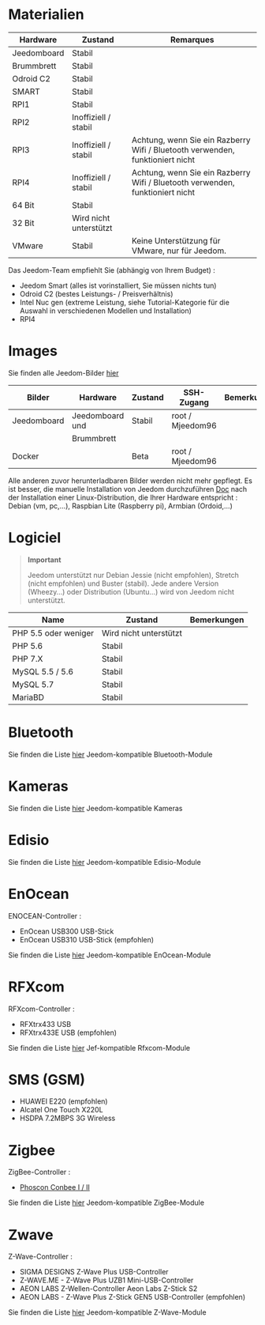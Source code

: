 # Materialien

Hardware | Zustand | Remarques
--- | --- | ---
Jeedomboard             | Stabil                  |
Brummbrett            | Stabil                  |
Odroid C2               | Stabil                  |                          
SMART                   | Stabil                  |                          
RPI1                    | Stabil                  |                          
RPI2                    | Inoffiziell / stabil     |                          
RPI3                    | Inoffiziell / stabil     | Achtung, wenn Sie ein Razberry Wifi / Bluetooth verwenden, funktioniert nicht
RPI4                    | Inoffiziell / stabil     | Achtung, wenn Sie ein Razberry Wifi / Bluetooth verwenden, funktioniert nicht
64 Bit                 | Stabil                  |                          
32 Bit                 | Wird nicht unterstützt            |                          
VMware                  | Stabil                  | Keine Unterstützung für VMware, nur für Jeedom.

Das Jeedom-Team empfiehlt Sie (abhängig von Ihrem Budget) :

- Jeedom Smart (alles ist vorinstalliert, Sie müssen nichts tun)
- Odroid C2 (bestes Leistungs- / Preisverhältnis)
- Intel Nuc gen (extreme Leistung, siehe Tutorial-Kategorie für die Auswahl in verschiedenen Modellen und Installation)
- RPI4

#  Images

Sie finden alle Jeedom-Bilder [hier](https://images.jeedom.com/)

| Bilder         | Hardware       | Zustand           | SSH-Zugang      | Bemerkungen      |
|----------------|----------------|----------------|----------------|----------------|
| Jeedomboard    | Jeedomboard und | Stabil         | root / Mjeedom96 |                |
|                | Brummbrett   |                |                |                |
| Docker         |                | Beta           | root / Mjeedom96 |                |


Alle anderen zuvor herunterladbaren Bilder werden nicht mehr gepflegt. Es ist besser, die manuelle Installation von Jeedom durchzuführen [Doc](https://doc.jeedom.com/de_DE/installation/index) nach der Installation einer Linux-Distribution, die Ihrer Hardware entspricht : Debian (vm, pc,…), Raspbian Lite (Raspberry pi), Armbian (Ordoid,…)

#  Logiciel

> **Important**
>
> Jeedom unterstützt nur Debian Jessie (nicht empfohlen), Stretch (nicht empfohlen) und Buster (stabil). Jede andere Version (Wheezy…) oder Distribution (Ubuntu…) wird von Jeedom nicht unterstützt.

| Name                     | Zustand                    | Bemerkungen                |
|-------------------------|-------------------------|--------------------------|
| PHP 5.5 oder weniger        | Wird nicht unterstützt            |                          |
| PHP 5.6                 | Stabil                  |                          |
| PHP 7.X                 | Stabil                  |                          |
| MySQL 5.5 / 5.6           | Stabil                  |                          |
| MySQL 5.7               | Stabil                  |                          |
| MariaBD                 | Stabil                  |                          |


# Bluetooth

Sie finden die Liste [hier](https://doc.jeedom.com/de_DE/blea/equipement.compatible) Jeedom-kompatible Bluetooth-Module

# Kameras

Sie finden die Liste [hier](https://doc.jeedom.com/de_DE/camera/equipement.compatible) Jeedom-kompatible Kameras

# Edisio

Sie finden die Liste [hier](https://doc.jeedom.com/de_DE/edisio/equipement.compatible) Jeedom-kompatible Edisio-Module

# EnOcean

ENOCEAN-Controller :

-   EnOcean USB300 USB-Stick
-   EnOcean USB310 USB-Stick (empfohlen)

Sie finden die Liste [hier](https://doc.jeedom.com/de_DE/enocean/equipement.compatible) Jeedom-kompatible EnOcean-Module

# RFXcom

RFXcom-Controller :

-   RFXtrx433 USB
-   RFXtrx433E USB (empfohlen)

Sie finden die Liste [hier](https://doc.jeedom.com/de_DE/rfxcom/equipement.compatible) Jef-kompatible Rfxcom-Module

# SMS (GSM)

-   HUAWEI E220 (empfohlen)
-   Alcatel One Touch X220L
-   HSDPA 7.2MBPS 3G Wireless

# Zigbee

ZigBee-Controller :

- [Phoscon Conbee I / II](http://bit.ly/2n4VyWc)

Sie finden die Liste [hier](https://phoscon.de/en/conbee/compatible) Jeedom-kompatible ZigBee-Module

# Zwave

Z-Wave-Controller :

-   SIGMA DESIGNS Z-Wave Plus USB-Controller
-   Z-WAVE.ME - Z-Wave Plus UZB1 Mini-USB-Controller
-   AEON LABS Z-Wellen-Controller Aeon Labs Z-Stick S2
-   AEON LABS - Z-Wave Plus Z-Stick GEN5 USB-Controller (empfohlen)

Sie finden die Liste [hier](https://doc.jeedom.com/de_DE/zwave/equipement.compatible) Jeedom-kompatible Z-Wave-Module
